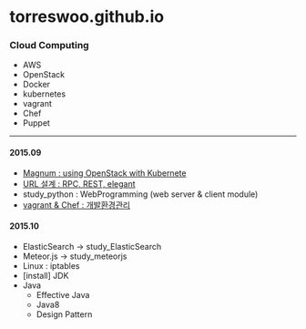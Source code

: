 # torreswoo.github.io


### Cloud Computing
- AWS
- OpenStack
- Docker
- kubernetes
- vagrant
- Chef
- Puppet


---

#### 2015.09
- [Magnum : using OpenStack with Kubernete]( )
- [URL 설계 : RPC, REST, elegant]()
- study_python : WebProgramming (web server & client module)
- [vagrant & Chef : 개발환경관리]()

#### 2015.10
- ElasticSearch -> study_ElasticSearch
- Meteor.js -> study_meteorjs
- Linux : iptables
- [install] JDK
- Java
   - Effective Java
   - Java8
   - Design Pattern
